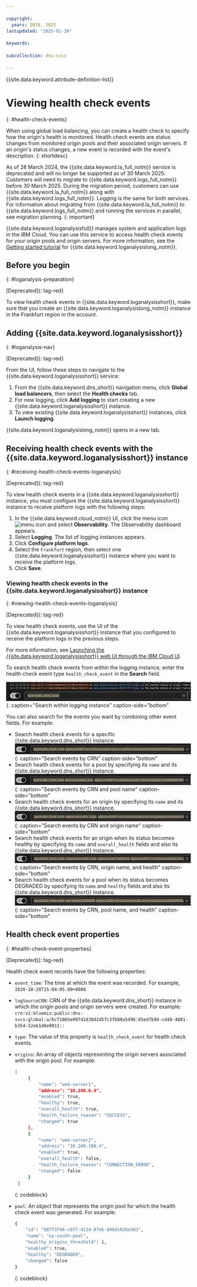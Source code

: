 ```yaml
---

copyright:
  years: 2020, 2025
lastupdated: "2025-01-30"

keywords:

subcollection: dns-svcs

---
```


{{site.data.keyword.attribute-definition-list}}

# Viewing health check events
{: #health-check-events}

When using global load balancing, you can create a health check to specify how the origin's health is monitored. Health check events are status changes from monitored origin pools and their associated origin servers. If an origin's status changes, a new event is recorded with the event's description.
{: shortdesc}

As of 28 March 2024, the {{site.data.keyword.la_full_notm}} service is deprecated and will no longer be supported as of 30 March 2025. Customers will need to migrate to {{site.data.keyword.logs_full_notm}} before 30 March 2025. During the migration period, customers can use {{site.data.keyword.la_full_notm}} along with {{site.data.keyword.logs_full_notm}}. Logging is the same for both services. For information about migrating from {{site.data.keyword.la_full_notm}} to {{site.data.keyword.logs_full_notm}} and running the services in parallel, see migration planning. {: important}

{{site.data.keyword.loganalysisfull}} manages system and application logs in the IBM Cloud. You can use this service to access health check events for your origin pools and origin servers. For more information, see the [Getting started tutorial](/docs/log-analysis?topic=log-analysis-getting-started) for {{site.data.keyword.loganalysislong_notm}}.

## Before you begin
{: #loganalysis-preparation}

[Deprecated]{: tag-red}

To view health check events in {{site.data.keyword.loganalysisshort}}, make sure that you create an {{site.data.keyword.loganalysislong_notm}} instance in the Frankfurt region in the account.

## Adding {{site.data.keyword.loganalysisshort}}
{: #loganalysis-nav}

[Deprecated]{: tag-red}

From the UI, follow these steps to navigate to the {{site.data.keyword.loganalysisshort}} service:

1. From the {{site.data.keyword.dns_short}} navigation menu, click **Global load balancers**, then select the **Health checks** tab.
1. For new logging, click **Add logging** to start creating a new {{site.data.keyword.loganalysisshort}} instance.
1. To view existing {{site.data.keyword.loganalysisshort}} instances, click **Launch logging**.

{{site.data.keyword.loganalysislong_notm}} opens in a new tab.

## Receiving health check events with the {{site.data.keyword.loganalysisshort}} instance
{: #receiving-health-check-events-loganalysis}

[Deprecated]{: tag-red}

To view health check events in a {{site.data.keyword.loganalysisshort}} instance, you must configure the {{site.data.keyword.loganalysisshort}} instance to receive platform logs with the following steps:

1. In the {{site.data.keyword.cloud_notm}} UI, click the menu icon ![menu icon](../icons/icon_hamburger.svg) and select **Observability**. The Observability dashboard appears.
1. Select **Logging**. The list of logging instances appears.
1. Click **Configure platform logs**.
1. Select the `Frankfurt` region, then select one {{site.data.keyword.loganalysisshort}} instance where you want to receive the platform logs.
1. Click **Save**.

### Viewing health check events in the {{site.data.keyword.loganalysisshort}} instance
{: #viewing-health-check-events-loganalysis}

[Deprecated]{: tag-red}

To view health check events, use the UI of the {{site.data.keyword.loganalysisshort}} instance that you configured to receive the platform logs in the previous steps.

For more information, see [Launching the {{site.data.keyword.loganalysisshort}} web UI through the IBM Cloud UI](/docs/log-analysis?topic=log-analysis-launch#launch_cloud_ui).

To search health check events from within the logging instance, enter the health check event type `health_check_event` in the **Search** field.

![{{site.data.keyword.loganalysisshort}} source search](images/health-check-type-filter.png "Search within logging instance"){: caption="Search within logging instance" caption-side="bottom"

You can also search for the events you want by combining other event fields. For example:

- Search health check events for a specific {{site.data.keyword.dns_short}} instance.
    ![search events by CRN](images/health-check-type-filter-crn.png "Search events by CRN"){: caption="Search events by CRN" caption-side="bottom"
- Search health check events for a pool by specifying its `name` and its {{site.data.keyword.dns_short}} instance.
    ![search events by CRN and pool name](images/health-check-type-filter-crn-pool.png "Search events by CRN and pool name"){: caption="Search events by CRN and pool name" caption-side="bottom"
- Search health check events for an origin by specifying its `name` and its {{site.data.keyword.dns_short}} instance.
    ![search events by CRN and origin name](images/health-check-type-filter-crn-origin.png "Search events by CRN and origin name"){: caption="Search events by CRN and origin name" caption-side="bottom"
- Search health check events for an origin when its status becomes healthy by specifying its `name` and `overall_health` fields and also its {{site.data.keyword.dns_short}} instance.
    ![search events by CRN, origin name and health](images/health-check-type-filter-crn-origin-health.png "Search events by CRN, origin name, and health"){: caption="Search events by CRN, origin name, and health" caption-side="bottom"
- Search health check events for a pool when its status becomes DEGRADED by specifying its `name` and `healthy` fields and also its {{site.data.keyword.dns_short}} instance.
    ![search events by CRN, pool name and health](images/health-check-type-filter-crn-pool-health.png "Search events by CRN, pool name, and health"){: caption="Search events by CRN, pool name, and health" caption-side="bottom"

## Health check event properties
{: #health-check-event-properties}

[Deprecated]{: tag-red}

Health check event records have the following properties:

- `event_time`: The time at which the event was recorded. For example, `2020-10-28T15:04:05.00+0000`.
- `logSourceCRN`: CRN of the {{site.data.keyword.dns_short}} instance in which the origin pools and origin servers were created.
    For example: `crn:v1:bluemix:public:dns-svcs:global:a/bcf1865e99742d38d2d5fc3fb80a5496:85ed7b9d-cd48-4881-b354-52eb1d8e9011::`
- `type`: The value of this property is `health_check_event` for health check events.
- `origins`: An array of objects representing the origin servers associated with the origin pool. For example:

    ```sh
    [
         {
             "name": "web-server1",
             "address": "10.240.0.4",
             "enabled": true,
             "healthy": true,
             "overall_health": true,
             "health_failure_reason": "SUCCESS",
             "changed": true
         },
         {
             "name": "web-server2",
             "address": "10.240.100.4",
             "enabled": true,
             "overall_health": false,
             "health_failure_reason": "CONNECTION_ERROR",
             "changed": false
         }
     ]
    ```
    {: codeblock}

- `pool`: An object that represents the origin pool for which the health check event was generated. For example:

    ```sh
    {
        "id": "987f3f96-c077-4124-87eb-846dc026e383",
        "name": "us-south-pool",
        "healthy_origins_threshold": 1,
        "enabled": true,
        "healthy": "DEGRADED",
        "changed": false
    }
    ```
    {: codeblock}

